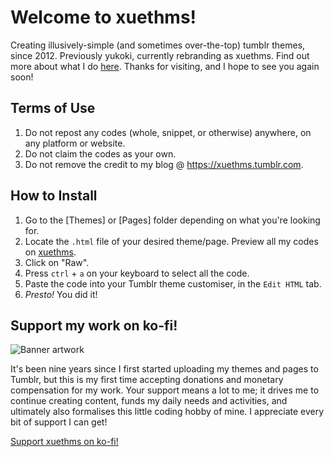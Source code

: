 # Welcome to xuethms!
Creating illusively-simple (and sometimes over-the-top) tumblr themes, since 2012. Previously yukoki, currently rebranding as xuethms. Find out more about what I do [here](https://www.xuethms.tumblr.com). Thanks for visiting, and I hope to see you again soon!

## Terms of Use
1. Do not repost any codes (whole, snippet, or otherwise) anywhere, on any platform or website.
2. Do not claim the codes as your own.
3. Do not remove the credit to my blog @ https://xuethms.tumblr.com.

## How to Install
1. Go to the [Themes] or [Pages] folder depending on what you're looking for.
2. Locate the `.html` file of your desired theme/page. Preview all my codes on [xuethms](https://www.xuethms.tumblr.com/tagged/codes-by-xue).
3. Click on "Raw".
4. Press `ctrl` + `a` on your keyboard to select all the code.
5. Paste the code into your Tumblr theme customiser, in the `Edit HTML` tab.
6. *Presto!* You did it!

## Support my work on ko-fi!
![Banner artwork](https://64.media.tumblr.com/f70404e812b3f2912c9e71aa99cb559b/cca9827d6364a08a-48/s640x960/ec0c62092de9a6ffba9a614fe750f54b77d5a42c.png)

It's been nine years since I first started uploading my themes and pages to Tumblr, but this is my first time accepting donations and monetary compensation for my work. Your support means a lot to me; it drives me to continue creating content, funds my daily needs and activities, and ultimately also formalises this little coding hobby of mine. I appreciate every bit of support I can get!

[Support xuethms on ko-fi!](https://ko-fi.com/xuethms)
